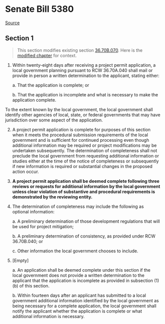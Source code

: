 # Senate Bill 5380

[Source](http://lawfilesext.leg.wa.gov/biennium/2021-22/Xml/Bills/Senate%20Bills/5380.xml)
## Section 1
> This section modifies existing section [36.70B.070](/rcw/36_counties/36.070B_local_project_review.md). Here is the [modified chapter](rcw/36_counties/36.070B_local_project_review.md) for context.

1. Within twenty-eight days after receiving a project permit application, a local government planning pursuant to RCW 36.70A.040 shall mail or provide in person a written determination to the applicant, stating either:

    a. That the application is complete; or

    b. That the application is incomplete and what is necessary to make the application complete.

To the extent known by the local government, the local government shall identify other agencies of local, state, or federal governments that may have jurisdiction over some aspect of the application.

2. A project permit application is complete for purposes of this section when it meets the procedural submission requirements of the local government and is sufficient for continued processing even though additional information may be required or project modifications may be undertaken subsequently. The determination of completeness shall not preclude the local government from requesting additional information or studies either at the time of the notice of completeness or subsequently if new information is required or substantial changes in the proposed action occur.

3. **A project permit application shall be deemed complete following three reviews or requests for additional information by the local government unless clear violation of substantive and procedural requirements is demonstrated by the reviewing entity.**

4. The determination of completeness may include the following as optional information:

    a. A preliminary determination of those development regulations that will be used for project mitigation;

    b. A preliminary determination of consistency, as provided under RCW 36.70B.040; or

    c. Other information the local government chooses to include.

5. [Empty]

    a. An application shall be deemed complete under this section if the local government does not provide a written determination to the applicant that the application is incomplete as provided in subsection (1)(b) of this section.

    b. Within fourteen days after an applicant has submitted to a local government additional information identified by the local government as being necessary for a complete application, the local government shall notify the applicant whether the application is complete or what additional information is necessary.

